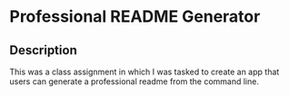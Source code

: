 # Professional README Generator

## Description
This was a class assignment in which I was tasked to create an app that users can generate a professional readme from the command line.

##